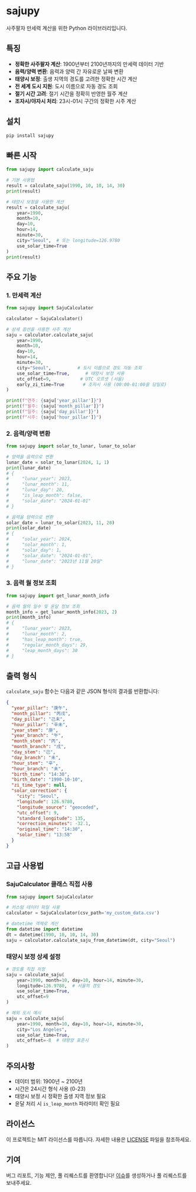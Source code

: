 # sajupy

사주팔자 만세력 계산을 위한 Python 라이브러리입니다.

## 특징

- **정확한 사주팔자 계산**: 1900년부터 2100년까지의 만세력 데이터 기반
- **음력/양력 변환**: 음력과 양력 간 자유로운 날짜 변환
- **태양시 보정**: 출생 지역의 경도를 고려한 정확한 시간 계산
- **전 세계 도시 지원**: 도시 이름으로 자동 경도 조회
- **절기 시간 고려**: 절기 시간을 정확히 반영한 월주 계산
- **조자시/야자시 처리**: 23시-01시 구간의 정확한 시주 계산

## 설치

```bash
pip install sajupy
```

## 빠른 시작

```python
from sajupy import calculate_saju

# 기본 사용법
result = calculate_saju(1990, 10, 10, 14, 30)
print(result)

# 태양시 보정을 사용한 계산
result = calculate_saju(
    year=1990, 
    month=10, 
    day=10, 
    hour=14, 
    minute=30,
    city="Seoul",  # 또는 longitude=126.9780
    use_solar_time=True
)
print(result)
```

## 주요 기능

### 1. 만세력 계산

```python
from sajupy import SajuCalculator

calculator = SajuCalculator()

# 상세 옵션을 사용한 사주 계산
saju = calculator.calculate_saju(
    year=1990,
    month=10,
    day=10,
    hour=14,
    minute=30,
    city="Seoul",          # 도시 이름으로 경도 자동 조회
    use_solar_time=True,      # 태양시 보정 사용
    utc_offset=9,           # UTC 오프셋 (서울)
    early_zi_time=True       # 조자시 사용 (00:00-01:00을 당일로)
)

print(f"연주: {saju['year_pillar']}")
print(f"월주: {saju['month_pillar']}")
print(f"일주: {saju['day_pillar']}")
print(f"시주: {saju['hour_pillar']}")
```

### 2. 음력/양력 변환

```python
from sajupy import solar_to_lunar, lunar_to_solar

# 양력을 음력으로 변환
lunar_date = solar_to_lunar(2024, 1, 1)
print(lunar_date)
# {
#     "lunar_year": 2023,
#     "lunar_month": 11,
#     "lunar_day": 20,
#     "is_leap_month": false,
#     "solar_date": "2024-01-01"
# }

# 음력을 양력으로 변환
solar_date = lunar_to_solar(2023, 11, 20)
print(solar_date)
# {
#     "solar_year": 2024,
#     "solar_month": 1,
#     "solar_day": 1,
#     "solar_date": "2024-01-01",
#     "lunar_date": "2023년 11월 20일"
# }
```

### 3. 음력 월 정보 조회

```python
from sajupy import get_lunar_month_info

# 음력 월의 일수 및 윤달 정보 조회
month_info = get_lunar_month_info(2023, 2)
print(month_info)
# {
#     "lunar_year": 2023,
#     "lunar_month": 2,
#     "has_leap_month": true,
#     "regular_month_days": 29,
#     "leap_month_days": 30
# }
```

## 출력 형식

`calculate_saju` 함수는 다음과 같은 JSON 형식의 결과를 반환합니다:

```json
{
  "year_pillar": "庚午",
  "month_pillar": "丙戌",
  "day_pillar": "己未",
  "hour_pillar": "辛未",
  "year_stem": "庚",
  "year_branch": "午",
  "month_stem": "丙",
  "month_branch": "戌",
  "day_stem": "己",
  "day_branch": "未",
  "hour_stem": "辛",
  "hour_branch": "未",
  "birth_time": "14:30",
  "birth_date": "1990-10-10",
  "zi_time_type": null,
  "solar_correction": {
    "city": "Seoul",
    "longitude": 126.9780,
    "longitude_source": "geocoded",
    "utc_offset": 9,
    "standard_longitude": 135,
    "correction_minutes": -32.1,
    "original_time": "14:30",
    "solar_time": "13:58"
  }
}
```

## 고급 사용법

### SajuCalculator 클래스 직접 사용

```python
from sajupy import SajuCalculator

# 커스텀 데이터 파일 사용
calculator = SajuCalculator(csv_path='my_custom_data.csv')

# datetime 객체로 계산
from datetime import datetime
dt = datetime(1990, 10, 10, 14, 30)
saju = calculator.calculate_saju_from_datetime(dt, city="Seoul")
```

### 태양시 보정 상세 설정

```python
# 경도를 직접 지정
saju = calculate_saju(
    year=1990, month=10, day=10, hour=14, minute=30,
    longitude=126.9780,  # 서울의 경도
    use_solar_time=True,
    utc_offset=9
)

# 해외 도시 예시
saju = calculate_saju(
    year=1990, month=10, day=10, hour=14, minute=30,
    city="Los Angeles",
    use_solar_time=True,
    utc_offset=-8  # 태평양 표준시
)
```

## 주의사항

- 데이터 범위: 1900년 ~ 2100년
- 시간은 24시간 형식 사용 (0-23)
- 태양시 보정 시 정확한 출생 지역 정보 필요
- 윤달 처리 시 `is_leap_month` 파라미터 확인 필요

## 라이선스

이 프로젝트는 MIT 라이선스를 따릅니다. 자세한 내용은 [LICENSE](LICENSE) 파일을 참조하세요.

## 기여

버그 리포트, 기능 제안, 풀 리퀘스트를 환영합니다! 
[이슈](https://github.com/0ssw1/sajupy/issues)를 생성하거나 풀 리퀘스트를 보내주세요.

